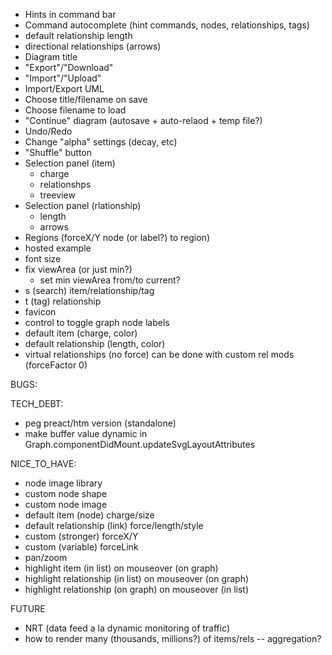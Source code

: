- Hints in command bar
- Command autocomplete (hint commands, nodes, relationships, tags)
- default relationship length
- directional relationships (arrows)
- Diagram title
- "Export"/"Download"
- "Import"/"Upload"
- Import/Export UML
- Choose title/filename on save
- Choose filename to load
- "Continue" diagram (autosave + auto-relaod + temp file?)
- Undo/Redo
- Change "alpha" settings (decay, etc)
- "Shuffle" button
- Selection panel (item)
  - charge
  - relationshps
  - treeview
- Selection panel (rlationship)
  - length
  - arrows
- Regions (forceX/Y node (or label?) to region)
- hosted example
- font size
- fix viewArea (or just min?)
  - set min viewArea from/to current?
- s (search) item/relationship/tag
- t (tag) relationship
- favicon
- control to toggle graph node labels
- default item (charge, color)
- default relationship (length, color)
- virtual relationships (no force) can be done with custom rel mods (forceFactor 0)

BUGS:

TECH_DEBT:
- peg preact/htm version (standalone)
- make buffer value dynamic in Graph.componentDidMount.updateSvgLayoutAttributes

NICE_TO_HAVE:
- node image library
- custom node shape
- custom node image
- default item (node) charge/size
- default relationship (link) force/length/style
- custom (stronger) forceX/Y
- custom (variable) forceLink
- pan/zoom
- highlight item (in list) on mouseover (on graph)
- highlight relationship (in list) on mouseover (on graph)
- highlight relationship (on graph) on mouseover (in list)

FUTURE
- NRT (data feed a la dynamic monitoring of traffic)
- how to render many (thousands, millions?) of items/rels -- aggregation?
